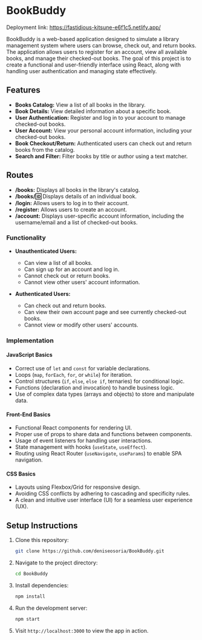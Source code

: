 # BookBuddy

Deployment link: https://fastidious-kitsune-e6f1c5.netlify.app/

BookBuddy is a web-based application designed to simulate a library management system where users can browse, check out, and return books. The application allows users to register for an account, view all available books, and manage their checked-out books. The goal of this project is to create a functional and user-friendly interface using React, along with handling user authentication and managing state effectively.

## Features

- **Books Catalog:** View a list of all books in the library.
- **Book Details:** View detailed information about a specific book.
- **User Authentication:** Register and log in to your account to manage checked-out books.
- **User Account:** View your personal account information, including your checked-out books.
- **Book Checkout/Return:** Authenticated users can check out and return books from the catalog.
- **Search and Filter:** Filter books by title or author using a text matcher.

## Routes

- **/books:** Displays all books in the library's catalog.
- **/books/:id:** Displays details of an individual book.
- **/login:** Allows users to log in to their account.
- **/register:** Allows users to create an account.
- **/account:** Displays user-specific account information, including the username/email and a list of checked-out books.

### Functionality

- **Unauthenticated Users:**
  - Can view a list of all books.
  - Can sign up for an account and log in.
  - Cannot check out or return books.
  - Cannot view other users' account information.

- **Authenticated Users:**
  - Can check out and return books.
  - Can view their own account page and see currently checked-out books.
  - Cannot view or modify other users' accounts.

### Implementation

#### JavaScript Basics
- Correct use of `let` and `const` for variable declarations.
- Loops (`map`, `forEach`, `for`, or `while`) for iteration.
- Control structures (`if`, `else`, `else if`, ternaries) for conditional logic.
- Functions (declaration and invocation) to handle business logic.
- Use of complex data types (arrays and objects) to store and manipulate data.

#### Front-End Basics
- Functional React components for rendering UI.
- Proper use of props to share data and functions between components.
- Usage of event listeners for handling user interactions.
- State management with hooks (`useState`, `useEffect`).
- Routing using React Router (`useNavigate`, `useParams`) to enable SPA navigation.

#### CSS Basics
- Layouts using Flexbox/Grid for responsive design.
- Avoiding CSS conflicts by adhering to cascading and specificity rules.
- A clean and intuitive user interface (UI) for a seamless user experience (UX).

## Setup Instructions

1. Clone this repository:

    ```bash
    git clone https://github.com/deniseosoria/BookBuddy.git
    ```

2. Navigate to the project directory:

    ```bash
    cd BookBuddy
    ```

3. Install dependencies:

    ```bash
    npm install
    ```

4. Run the development server:

    ```bash
    npm start
    ```

5. Visit `http://localhost:3000` to view the app in action.
